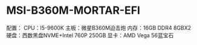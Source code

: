 # MSI-B360M-MORTAR-EFI
配置：
CPU：I5-9600K
主板：微星B360M迫击炮
内存：16GB DDR4 8GBX2
硬盘：西数黑盘NVME+Intel 760P 250GB
显卡：AMD Vega 56蓝宝石
